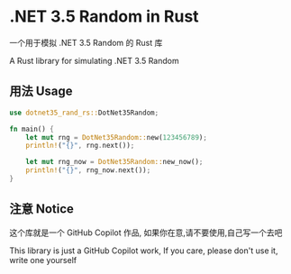 # .NET 3.5 Random in Rust

一个用于模拟 .NET 3.5 Random 的 Rust 库

A Rust library for simulating .NET 3.5 Random

## 用法 Usage

```rust
use dotnet35_rand_rs::DotNet35Random;

fn main() {
    let mut rng = DotNet35Random::new(123456789);
    println!("{}", rng.next());

    let mut rng_now = DotNet35Random::new_now();
    println!("{}", rng_now.next());
}
```

## 注意 Notice

这个库就是一个 GitHub Copilot 作品, 如果你在意,请不要使用,自己写一个去吧

This library is just a GitHub Copilot work, If you care, please don't use it, write one yourself

